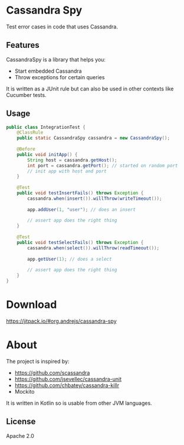 # Cassandra Spy

Test error cases in code that uses Cassandra.

## Features

CassandraSpy is a library that helps you:

- Start embedded Cassandra
- Throw exceptions for certain queries

It is written as a JUnit rule but can also be used in other contexts like Cucumber tests.

## Usage

```java
public class IntegrationTest {
    @ClassRule
    public static CassandraSpy cassandra = new CassandraSpy();
    
    @Before
    public void initApp() {
        String host = cassandra.getHost();
        int port = cassandra.getPort(); // started on random port
        // init app with host and port
    }
    
    @Test
    public void testInsertFails() throws Exception {
        cassandra.when(insert()).willThrow(writeTimeout());
        
        app.addUser(1, "user"); // does an insert
        
        // assert app does the right thing
    }
    
    @Test
    public void testSelectFails() throws Exception {
        cassandra.when(select()).willThrow(readTimeout());
        
        app.getUser(1); // does a select
        
        // assert app does the right thing
    }
}

```
# Download

https://jitpack.io/#org.andrejs/cassandra-spy

# About

The project is inspired by:
 - https://github.com/scassandra
 - https://github.com/jsevellec/cassandra-unit
 - https://github.com/chbatey/cassandra-killr
 - Mockito
    
It is written in Kotlin so is usable from other JVM languages.

## License

Apache 2.0
